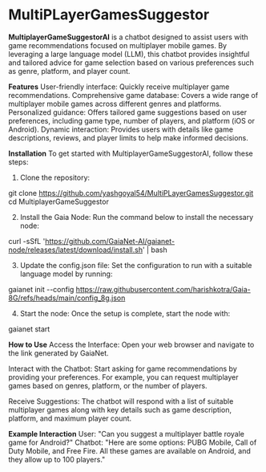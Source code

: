 # MultiPLayerGamesSuggestor

**MultiplayerGameSuggestorAI** is a chatbot designed to assist users with game recommendations focused on multiplayer mobile games. By leveraging a large language model (LLM), this chatbot provides insightful and tailored advice for game selection based on various preferences such as genre, platform, and player count.

**Features**
User-friendly interface: Quickly receive multiplayer game recommendations.
Comprehensive game database: Covers a wide range of multiplayer mobile games across different genres and platforms.
Personalized guidance: Offers tailored game suggestions based on user preferences, including game type, number of players, and platform (iOS or Android).
Dynamic interaction: Provides users with details like game descriptions, reviews, and player limits to help make informed decisions.

**Installation**
To get started with MultiplayerGameSuggestorAI, follow these steps:

1. Clone the repository:

git clone https://github.com/yashgoyal54/MultiPLayerGamesSuggestor.git
cd MultiplayerGameSuggestor

2. Install the Gaia Node:
Run the command below to install the necessary node:

curl -sSfL 'https://github.com/GaiaNet-AI/gaianet-node/releases/latest/download/install.sh' | bash

3. Update the config.json file:
Set the configuration to run with a suitable language model by running:

gaianet init --config https://raw.githubusercontent.com/harishkotra/Gaia-8G/refs/heads/main/config_8g.json

4. Start the node:
Once the setup is complete, start the node with:

gaianet start

**How to Use**
Access the Interface:
Open your web browser and navigate to the link generated by GaiaNet.

Interact with the Chatbot:
Start asking for game recommendations by providing your preferences. For example, you can request multiplayer games based on genres, platform, or the number of players.

Receive Suggestions:
The chatbot will respond with a list of suitable multiplayer games along with key details such as game description, platform, and maximum player count.

**Example Interaction**
User: "Can you suggest a multiplayer battle royale game for Android?"
Chatbot: "Here are some options: PUBG Mobile, Call of Duty Mobile, and Free Fire. All these games are available on Android, and they allow up to 100 players."

 
